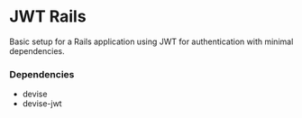 # JWT Rails
Basic setup for a Rails application using JWT for authentication with minimal dependencies.

### Dependencies
- devise
- devise-jwt
